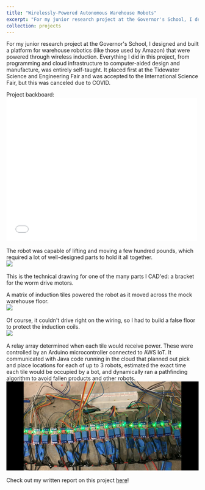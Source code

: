 ```yaml
---
title: "Wirelessly-Powered Autonomous Warehouse Robots"
excerpt: "For my junior research project at the Governor's School, I designed and built a platform for warehouse robotics (like those used by Amazon) that were powered through wireless induction. Everything I did in this project, from programming and cloud infrastructure to computer-aided design and manufacture, was entirely self-taught. It placed first at the Tidewater Science and Engineering Fair and was accepted to the International Science Fair, but this was canceled due to COVID. Click the link for more details, or check out my <a href='https://www.andrewbalch.com/paper/2020-02-08-junior-research'>writeup</a>!<br/><img src='/images/projects/bot_testing.png' width='50%' height='50%'>"
collection: projects
---
```


For my junior research project at the Governor's School, I designed and built a platform for warehouse robotics (like those used by Amazon) that were powered through wireless induction. Everything I did in this project, from programming and cloud infrastructure to computer-aided design and manufacture, was entirely self-taught. It placed first at the Tidewater Science and Engineering Fair and was accepted to the International Science Fair, but this was canceled due to COVID.

Project backboard:  
<embed src="/files/robot_backboard.pdf" width="500" height="375" type="application/pdf">

The robot was capable of lifting and moving a few hundred pounds, which required a lot of well-designed parts to hold it all together.  
<img src='/images/projects/robot_front.png'>

This is the technical drawing for one of the many parts I CAD'ed: a bracket for the worm drive motors.

A matrix of induction tiles powered the robot as it moved across the mock warehouse floor.  
<img src='/images/projects/induction_tiles.png'>

Of course, it couldn't drive right on the wiring, so I had to build a false floor to protect the induction coils.  
<img src='/images/projects/floor_tile.png'>

A relay array determined when each tile would receive power. These were controlled by an Arduino microcontroller connected to AWS IoT. It communicated with Java code running in the cloud that planned out pick and place locations for each of up to 3 robots, estimated the exact time each tile would be occupied by a bot, and dynamically ran a pathfinding algorithm to avoid fallen products and other robots.  
<img src='/images/projects/relay_array.png'>

Check out my written report on this project [here](https://www.andrewbalch.com/paper/2020-02-08-junior-research)!
